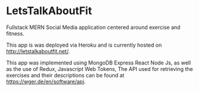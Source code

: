 # LetsTalkAboutFit
Fullstack MERN Social Media application centered around exercise and fitness. 

This app is was deployed via Heroku and is currently hosted on http://letstalkaboutfit.net/.

This app was implemented using MongoDB Express React Node Js, as well as the use of Redux, Javascript Web Tokens, The
API used for retrieving the exercises and their descriptions can be found at https://wger.de/en/software/api.
